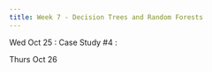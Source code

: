 ```yaml
---
title: Week 7 - Decision Trees and Random Forests
---
```


Wed Oct 25
: Case Study #4
   : <!--[Notebook](#), [Solutions](#) -->

Thurs Oct 26
<!-- : **Homework**{: .label .label-blue }Example name -->
  <!-- : [Solutions](#) -->